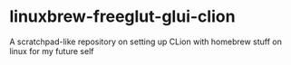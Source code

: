 # linuxbrew-freeglut-glui-clion
A scratchpad-like repository on setting up CLion with homebrew stuff on linux for my future self
